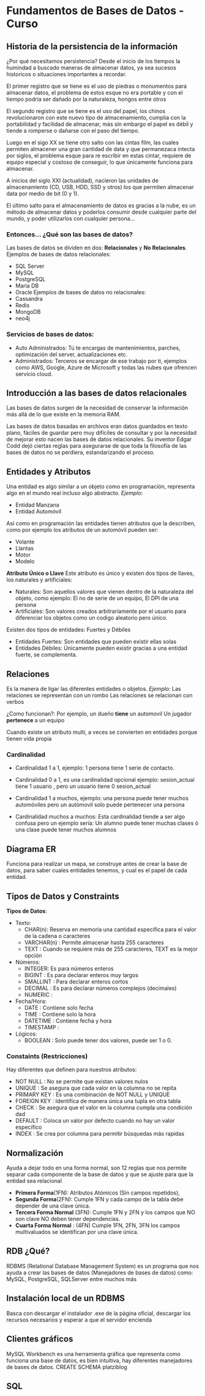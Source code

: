 # Fundamentos de Bases de Datos - Curso

## Historia de la persistencia de la información
¿Por qué necesitamos persistencia? 
Desde el inicio de los tiempos la humindad a buscado maneras de almacenar datos, ya sea sucesos historicos o situaciones importantes a recordar.  

El primer registro que se tiene es el uso de piedras o monumentos para almacenar datos, el problema de estos esque no era portable y con el tiempo podría ser dañado por la naturaleza, hongos entre otros  

El segundo registro que se tiene es el uso del papel, los chinos revolucionaron con este nuevo tipo de almacenamiento, cumplia con la portabilidad y facilidad de almacenar, más sin embargo el papel es débil y tiende a romperse o dañarse con el paso del tiempo.  

Luego en el sigo XX se tiene otro salto con las cintas film, las cuales permiten almacener una gran cantidad de data y que permanezaca intecta por siglos, el problema esque para re escribir en estas cintar, requiere de equipo especial y costoso de conseguir, lo que únicamente funciona para almacenar.  

A inicios del siglo XXI (actualidad), nacieron las unidades de almacenamiento (CD, USB, HDD, SSD y otros) los que permiten almacenar data por medio de bit (0 y 1).  

El último salto para el almacenamiento de datos es gracias a la nube, es un método de almacenar datos y poderlos consumir desde cualquier parte del mundo, y poder utilizarlos con cualquier persona...

### Entonces... ¿Qué son las bases de datos?
Las bases de datos se dividen en dos: **Relacionales** y **No Relacionales**.
Ejemplos de bases de datos relacionales:
- SQL Server
- MySQL
- PostgreSQL
- Maria DB
- Oracle
Ejemplos de bases de datos no relacionales:
- Cassandra
- Redis
- MongoDB
- neo4j

### Servicios de bases de datos:
- Auto Administrados: Tú te encargas de mantenimientos, parches, optimización del server, actualizaciones etc.
- Administrados: Terceros se encargar de ese trabajo por ti, ejemplos como AWS, Google, Azure de Microsoft y todas las nubes que ofrencen servicio cloud. 

## Introducción a las bases de datos relacionales

Las bases de datos surgen de la necesidad de conservar la información más allá de lo que existe en la memoria RAM.

Las bases de datos basadas en archivos eran datos guardados en texto plano, fáciles de guardar pero muy difíciles de consultar y por la necesidad de mejorar esto nacen las bases de datos relacionales. Su inventor Edgar Codd dejó ciertas reglas para asegurarse de que toda la filosofía de las bases de datos no se perdiera, estandarizando el proceso.

## Entidades y Atributos
Una entidad es algo similar a un objeto como en programación, representa algo en el mundo real incluso algo abstracto.
*Ejemplo*:
- Entidad Manzana
- Entidad Automóvil

Así como en programación las entidades tienen atributos que la describen, como por ejemplo los atributos de un automóvil pueden ser:
- Volante
- Llantas
- Motor
- Modelo

**Atributo Único o Llave**
Este atributo es único y existen dos tipos de llaves, los naturales y artificiales:
- Naturales: Son aquellos valores que vienen dentro de la naturaleza del objeto, como ejemplo: El no de serie de un equipo, El DPI de una persona
- Artificiales: Son valores creados arbitrariamente por el usuario para diferenciar los objetos como un codigo aleatorio pero único.

Existen dos tipos de entidades: Fuertes y Débiles
- Entidades Fuertes: Son entidades que pueden existir ellas solas
- Entidades Débiles: Únicamente pueden existir gracias a una entidad fuerte, se complementa.

## Relaciones
Es la manera de ligar las diferentes entidades o objetos.
*Ejemplo:*
Las relaciones se representan con un rombo 
Las relaciones se relacionan con verbos 

¿Como funcionan?: 
Por ejemplo, un dueño **tiene** un automovil
Un jugador **pertenece** a un equipo

Cuando existe un atributo multi, a veces se convierten en entidades porque tienen vida propia

### Cardinalidad
- Cardinalidad 1 a 1, ejemplo: 1 persona tiene 1 serie de contacto.  

- Cardinalidad 0 a 1, es una cardinalidad opcional ejemplo: sesion_actual tiene 1 usuario , pero un usuario tiene 0 sesion_actual 

- Cardinalidad 1 a muchos, ejemplo: una persona puede tener muchos automóviles pero un autómovil solo puede pertenecer una persona

- Cardinalidad muchos a muchos: Esta cardinalidad tiende a ser algo confusa pero un ejemplo sería: Un alumno puede tener muchas clases ó una clase puede tener muchos alumnos

## Diagrama ER
Funciona para realizar un mapa, se construye antes de crear la base de datos, para saber cuales entidades tenemos, y cual es el papel de cada entidad.

## Tipos de Datos y Constraints
**Tipos de Datos**:
- Texto:
    - CHAR(n): Reserva en memoria una cantidad especifica para el valor de la cadena o caracteres
    - VARCHAR(n) : Permite almacenar hasta 255 caracteres
    - TEXT : Cuando se requiere más de 255 caracteres, TEXT es la mejor opción
- Números:
    - INTEGER: Es para números enteros
    - BIGINT : Es para declarar enteros muy largos 
    - SMALLINT : Para declarar enteros cortos 
    - DECIMAL : Es para declarar números complejos (decimales)
    - NUMERIC : 
- Fecha/Hora:
    - DATE : Contiene solo fecha
    - TIME : Contiene solo la hora
    - DATETIME : Contiene fecha y hora 
    - TIMESTAMP :
- Lógicos:
    - BOOLEAN : Solo puede tener dos valores, puede ser 1 o 0. 

### Constaints (Restricciones)
Hay diferentes que definen para nuestros atributos:
- NOT NULL : No se permite que existan valores nulos
- UNIQUE : Se asegura que cada valor en la columna no se repita
- PRIMARY KEY : Es una combinación de NOT NULL y UNIQUE
- FOREIGN KEY : Identifica de manera única una tupla en otra tabla
- CHECK : Se asegura que el valor en la columna cumpla una condición dad
- DEFAULT : Coloca un valor por defecto cuando no hay un valor especifico
- INDEX : Se crea por columna para permitir búsquedas más rapidas

## Normalización
Ayuda a dejar todo en una forma normal, son 12 reglas que nos permite separar cada componente de la base de datos y que se ajuste para que la entidad sea relacional 

- **Primera Forma**(1FN): Atributos Atómicos (Sin campos repetidos), 
- **Segunda Forma**(2FN): Cumple 1FN y cada campo de la tabla debe depender de una clave única.
- **Tercera Forma Normal** (3FN): Cumple 1FN y 2FN y los campos que NO son clave NO deben tener dependencias.
- **Cuarta Forma Normal** : (4FN) Cumple 1FN, 2FN, 3FN los campos multivaluados se identifican por una clave única.

## RDB ¿Qué?
RDBMS (Relational Database Management System) es un programa que nos ayuda a crear las bases de datos (Manejadores de bases de datos) como: MySQL, PostgreSQL, SQLServer entre muchos más

## Instalación local de un RDBMS
Basca con descargar el instalador .exe de la página oficial, descargar los recursos necesarios y esperar a que el servidor encienda

## Clientes gráficos
MySQL Workbench es una herramienta gráfica que representa como funciona una base de datos, es bien intuitiva, hay diferentes manejadores de bases de datos. 
CREATE SCHEMA platziblog

## SQL
